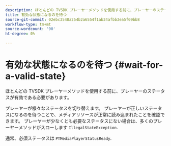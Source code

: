 ```yaml
---
description: ほとんどの TVSDK プレーヤーメソッドを使用する前に、プレーヤーのステータスが有効である必要があります。
title: 有効な状態になるのを待つ
source-git-commit: 02ebc3548a254b2a6554f1ab34afbb3ea5f09bb8
workflow-type: tm+mt
source-wordcount: '90'
ht-degree: 0%

---
```


# 有効な状態になるのを待つ {#wait-for-a-valid-state}

ほとんどの TVSDK プレーヤーメソッドを使用する前に、プレーヤーのステータスが有効である必要があります。

プレーヤーが様々なステータスを切り替えます。 プレーヤーが正しいステータスになるのを待つことで、メディアリソースが正常に読み込まれたことを確認できます。 プレーヤーが少なくとも必要なステータスにない場合は、多くのプレーヤーメソッドがスローします `IllegalStateException`.

通常、必須ステータスは `PTMediaPlayerStatusReady`.
